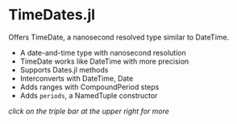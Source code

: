 # TimeDates.jl

Offers TimeDate, a nanosecond resolved type similar to DateTime.

* A date-and-time type with nanosecond resolution
* TimeDate works like DateTime with more precision
* Supports Dates.jl methods
* Interconverts with DateTime, Date
* Adds ranges with CompoundPeriod steps
* Adds `periods`, a NamedTuple constructor

*click on the triple bar at the upper right for more*
